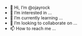 - 👋 Hi, I’m @ojayrock
- 👀 I’m interested in ...
- 🌱 I’m currently learning ...
- 💞️ I’m looking to collaborate on ...
- 📫 How to reach me ...

<!---
ojayrock/ojayrock is a ✨ special ✨ repository because its `README.md` (this file) appears on your GitHub profile.
You can click the Preview link to take a look at your changes.
--->
